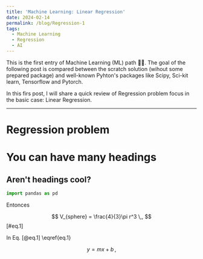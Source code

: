 ```yaml
---
title: 'Machine Learning: Linear Regression'
date: 2024-02-14
permalink: /blog/Regression-1
tags:
  - Machine Learning
  - Regression
  - AI
---
```


This is the first entry of Machine Learning (ML) path 🧠🤖. The goal of the following post is compared between the scratch solution (wihout some prepared package) and well-known Pyhton's packages like Scipy, Sci-kit learn, Tensorflow and Pytorch.

In this firs post, I will share a quick review of Regression problem focus in the basic case: Linear Regression.
____

**Regression problem**
======

You can have many headings
======

Aren't headings cool?
------

```python
import pandas as pd

```
Entonces

$$
V_{sphere} = \frac{4}{3}\pi r^3 \,, 
$$ [#eq.1]

In Eq. [@eq.1] \eqref{eq.1}

$$ 
y = mx + b\,,
$$ 

